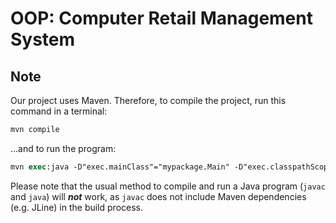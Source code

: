 # OOP: Computer Retail Management System

## Note

Our project uses Maven. Therefore, to compile the project, run this command in a terminal:

```ps
mvn compile
```

...and to run the program:

```ps
mvn exec:java -D"exec.mainClass"="mypackage.Main" -D"exec.classpathScope"=runtime -D"exec.fork"=true
```

Please note that the usual method to compile and run a Java program (`javac` and `java`) will ***not*** work, as `javac` does not include Maven dependencies (e.g. JLine) in the build process.